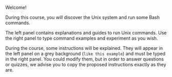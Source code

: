 Welcome!

During this course, you will discover the Unix system and run some Bash commands.

The left panel contains explanations and guides to run Unix commands. Use the right panel to type command examples and experiment as you wish.

During the course, some instructions will be explained. They will appear in the left panel on a grey background (`like this example`) and must be typed in the right panel. You could modify them, but in order to answer questions or quizzes, we advise you to copy the proposed instructions exactly as they are.
